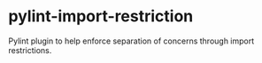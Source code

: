 # pylint-import-restriction

Pylint plugin to help enforce separation of concerns through import restrictions.
